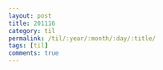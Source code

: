 ```yaml
---
layout: post
title: 201116
category: til
permalink: /til/:year/:month/:day/:title/
tags: [til]
comments: true
---
```

